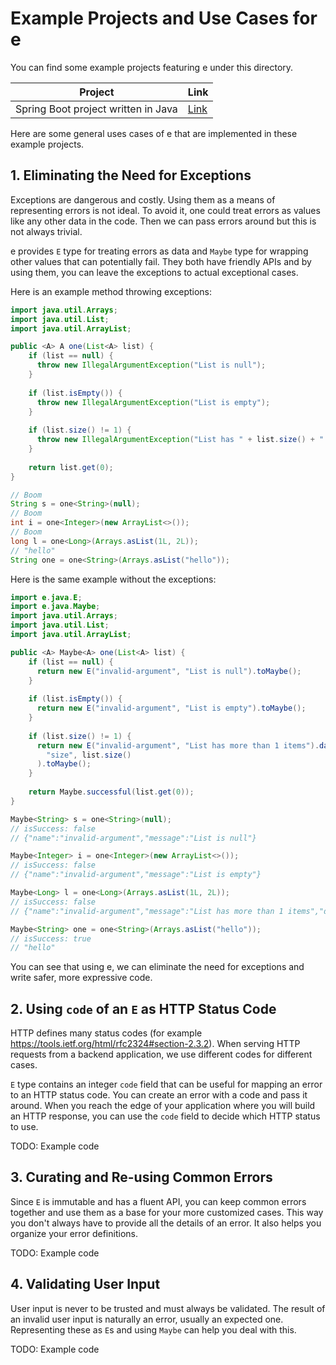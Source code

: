 # Example Projects and Use Cases for e

You can find some example projects featuring e under this directory.

| Project                             | Link                     |
| ----------------------------------- | ------------------------ |
| Spring Boot project written in Java | [Link](e-spring-example) |

Here are some general uses cases of e that are implemented in these example projects.

## 1. Eliminating the Need for Exceptions

Exceptions are dangerous and costly. Using them as a means of representing errors is not ideal. To avoid it, one could treat errors as values like any other data in the code. Then we can pass errors around but this is not always trivial.

e provides `E` type for treating errors as data and `Maybe` type for wrapping other values that can potentially fail. They both have friendly APIs and by using them, you can leave the exceptions to actual exceptional cases.

Here is an example method throwing exceptions:

```java
import java.util.Arrays;
import java.util.List;
import java.util.ArrayList;

public <A> A one(List<A> list) {
    if (list == null) {
      throw new IllegalArgumentException("List is null");
    }
  
    if (list.isEmpty()) {
      throw new IllegalArgumentException("List is empty");
    }
  
    if (list.size() != 1) {
      throw new IllegalArgumentException("List has " + list.size() + " items");
    }
    
    return list.get(0);
}

// Boom
String s = one<String>(null);
// Boom
int i = one<Integer>(new ArrayList<>());
// Boom
long l = one<Long>(Arrays.asList(1L, 2L));
// "hello"
String one = one<String>(Arrays.asList("hello"));
```

Here is the same example without the exceptions:

```java
import e.java.E;
import e.java.Maybe;
import java.util.Arrays;
import java.util.List;
import java.util.ArrayList;

public <A> Maybe<A> one(List<A> list) {
    if (list == null) {
      return new E("invalid-argument", "List is null").toMaybe();
    }
  
    if (list.isEmpty()) {
      return new E("invalid-argument", "List is empty").toMaybe();
    }
  
    if (list.size() != 1) {
      return new E("invalid-argument", "List has more than 1 items").data(
        "size", list.size()
      ).toMaybe();
    }
    
    return Maybe.successful(list.get(0));
}

Maybe<String> s = one<String>(null);
// isSuccess: false
// {"name":"invalid-argument","message":"List is null"}

Maybe<Integer> i = one<Integer>(new ArrayList<>());
// isSuccess: false
// {"name":"invalid-argument","message":"List is empty"}

Maybe<Long> l = one<Long>(Arrays.asList(1L, 2L));
// isSuccess: false
// {"name":"invalid-argument","message":"List has more than 1 items","data":{"size":"2"}}

Maybe<String> one = one<String>(Arrays.asList("hello"));
// isSuccess: true
// "hello"
```

You can see that using e, we can eliminate the need for exceptions and write safer, more expressive code.

## 2. Using `code` of an `E` as HTTP Status Code

HTTP defines many status codes (for example https://tools.ietf.org/html/rfc2324#section-2.3.2). When serving HTTP requests from a backend application, we use different codes for different cases.

`E` type contains an integer `code` field that can be useful for mapping an error to an HTTP status code. You can create an error with a code and pass it around. When you reach the edge of your application where you will build an HTTP response, you can use the `code` field to decide which HTTP status to use.

TODO: Example code

## 3. Curating and Re-using Common Errors

Since `E` is immutable and has a fluent API, you can keep common errors together and use them as a base for your more customized cases. This way you don't always have to provide all the details of an error. It also helps you organize your error definitions.

TODO: Example code

## 4. Validating User Input

User input is never to be trusted and must always be validated. The result of an invalid user input is naturally an error, usually an expected one. Representing these as `E`s and using `Maybe` can help you deal with this.

TODO: Example code
